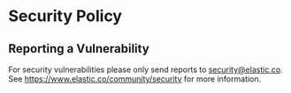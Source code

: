 # Security Policy

## Reporting a Vulnerability

For security vulnerabilities please only send reports to security@elastic.co.
See https://www.elastic.co/community/security for more information.
